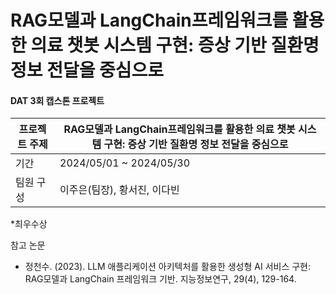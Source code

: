 # RAG모델과 LangChain프레임워크를 활용한 의료 챗봇 시스템 구현: 증상 기반 질환명 정보 전달을 중심으로

#### DAT 3회 캡스톤 프로젝트  

|프로젝트 주제| RAG모델과 LangChain프레임워크를 활용한 의료 챗봇 시스템 구현: 증상 기반 질환명 정보 전달을 중심으로|
|---|---|
|기간 | 2024/05/01 ~ 2024/05/30 |
|팀원 구성 | 이주은(팀장), 황서진, 이다빈|

*최우수상

참고 논문
- 정천수. (2023). LLM 애플리케이션 아키텍처를 활용한 생성형 AI 서비스 구현: RAG모델과 LangChain 프레임워크 기반. 지능정보연구, 29(4), 129-164.
